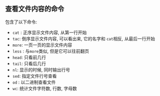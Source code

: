 ## 查看文件内容的命令

包含了以下命令: 

- `cat` :  正序显示文件内容, 从第一行开始
- `tac`:  倒序显示文件内容, 可以看出来, 它的名字和 `cat`相反, 从最后一行开始
- `more`:   一页一页的显示文件内容
- `less` :  与`more`类似, 但是它可以往前翻页
- `head`:  只看前几行
- `tail`:  只看后几行
- `nl`:  显示的时候, 同时输出行号
- `sed`:  指定文件行号查看
- `od` :  以二进制查看文件
- `wc`: 统计文件字符数, 行数, 字母数